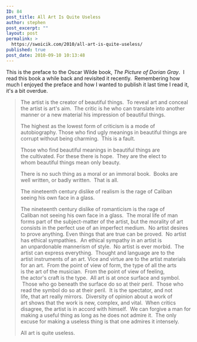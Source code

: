 ```yaml
---
ID: 84
post_title: All Art Is Quite Useless
author: stephen
post_excerpt: ""
layout: post
permalink: >
  https://swoicik.com/2010/all-art-is-quite-useless/
published: true
post_date: 2010-09-10 10:13:48
---
```

This is the preface to the Oscar Wilde book, <em>The Picture of Dorian Gray</em>.  I read this book a while back and revisited it recently.  Remembering how much I enjoyed the preface and how I wanted to publish it last time I read it, it's a bit overdue.
<blockquote>The artist is the creator of beautiful things.  To reveal art and conceal the artist is art's aim.  The critic is he who can translate into another manner or a new material his impression of beautiful things.

The highest as the lowest form of criticism is a mode of autobiography. Those who find ugly meanings in beautiful things are corrupt without being charming.  This is a fault.

Those who find beautiful meanings in beautiful things are the cultivated. For these there is hope.  They are the elect to whom beautiful things mean only beauty.

There is no such thing as a moral or an immoral book.  Books are well written, or badly written.  That is all.

The nineteenth century dislike of realism is the rage of Caliban seeing his own face in a glass.

The nineteenth century dislike of romanticism is the rage of Caliban not seeing his own face in a glass.  The moral life of man forms part of the subject-matter of the artist, but the morality of art consists in the perfect use of an imperfect medium.  No artist desires to prove anything. Even things that are true can be proved.  No artist has ethical sympathies.  An ethical sympathy in an artist is an unpardonable mannerism of style.  No artist is ever morbid.  The artist can express everything.  Thought and language are to the artist instruments of an art. Vice and virtue are to the artist materials for an art.  From the point of view of form, the type of all the arts is the art of the musician.  From the point of view of feeling, the actor's craft is the type.  All art is at once surface and symbol.  Those who go beneath the surface do so at their peril.  Those who read the symbol do so at their peril.  It is the spectator, and not life, that art really mirrors.  Diversity of opinion about a work of art shows that the work is new, complex, and vital.  When critics disagree, the artist is in accord with himself.  We can forgive a man for making a useful thing as long as he does not admire it.  The only excuse for making a useless thing is that one admires it intensely.

All art is quite useless.</blockquote>